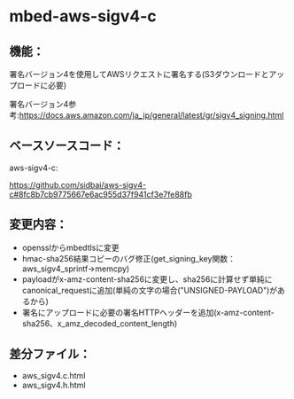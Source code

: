 # mbed-aws-sigv4-c

## 機能：
署名バージョン4を使用してAWSリクエストに署名する(S3ダウンロードとアップロードに必要)

署名バージョン4参考:https://docs.aws.amazon.com/ja_jp/general/latest/gr/sigv4_signing.html

## ベースソースコード：
aws-sigv4-c:

https://github.com/sidbai/aws-sigv4-c#8fc8b7cb9775667e6ac955d37f941cf3e7fe88fb

## 変更内容：
- opensslからmbedtlsに変更
- hmac-sha256結果コピーのバグ修正(get_signing_key関数：aws_sigv4_sprintf→memcpy)
- payloadがx-amz-content-sha256に変更し、sha256に計算せず単純にcanonical_requestに追加(単純の文字の場合("UNSIGNED-PAYLOAD")があるから)
- 署名にアップロードに必要の署名HTTPヘッダーを追加(x-amz-content-sha256、x_amz_decoded_content_length)

## 差分ファイル：
- aws_sigv4.c.html
- aws_sigv4.h.html
